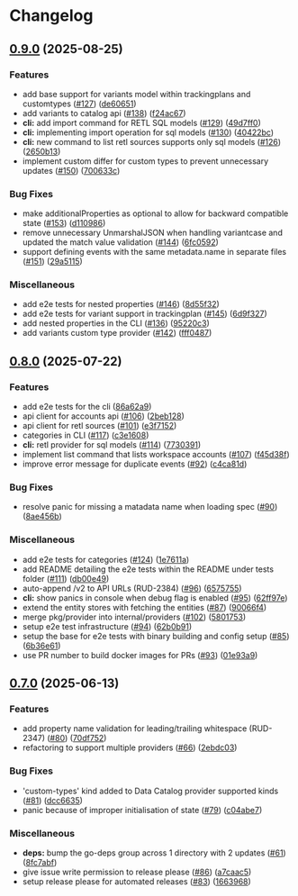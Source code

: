 # Changelog

## [0.9.0](https://github.com/rudderlabs/rudder-iac/compare/v0.8.0...v0.9.0) (2025-08-25)


### Features

* add base support for variants model within trackingplans and customtypes ([#127](https://github.com/rudderlabs/rudder-iac/issues/127)) ([de60651](https://github.com/rudderlabs/rudder-iac/commit/de606510bd825cec1ea4f70f0a4f671c2d36a487))
* add variants to catalog api ([#138](https://github.com/rudderlabs/rudder-iac/issues/138)) ([f24ac67](https://github.com/rudderlabs/rudder-iac/commit/f24ac67f0054516a13a894a9799e0a601025b278))
* **cli:** add import command for RETL SQL models ([#129](https://github.com/rudderlabs/rudder-iac/issues/129)) ([49d7ff0](https://github.com/rudderlabs/rudder-iac/commit/49d7ff0bc155bf85dedf378d961fe3a72bb55318))
* **cli:** implementing import operation for sql models ([#130](https://github.com/rudderlabs/rudder-iac/issues/130)) ([40422bc](https://github.com/rudderlabs/rudder-iac/commit/40422bc31a2b5fa3881266bd9ee2477389efe464))
* **cli:** new command to list retl sources supports only sql models ([#126](https://github.com/rudderlabs/rudder-iac/issues/126)) ([2650b13](https://github.com/rudderlabs/rudder-iac/commit/2650b13d282cd079b9bab65665606c8cec1203cd))
* implement custom differ for custom types to prevent unnecessary updates ([#150](https://github.com/rudderlabs/rudder-iac/issues/150)) ([700633c](https://github.com/rudderlabs/rudder-iac/commit/700633c51f014b1431e4b6ca80568c89f5af36bd))


### Bug Fixes

* make additionalProperties as optional to allow for backward compatible state ([#153](https://github.com/rudderlabs/rudder-iac/issues/153)) ([d110986](https://github.com/rudderlabs/rudder-iac/commit/d110986d80ff77cebe830c194c0b19c48bcb6d78))
* remove unnecessary UnmarshalJSON when handling variantcase and updated the match value validation ([#144](https://github.com/rudderlabs/rudder-iac/issues/144)) ([6fc0592](https://github.com/rudderlabs/rudder-iac/commit/6fc059221b72ab453619ab5bd65084a9c69f3c3d))
* support defining events with the same metadata.name in separate files ([#151](https://github.com/rudderlabs/rudder-iac/issues/151)) ([29a5115](https://github.com/rudderlabs/rudder-iac/commit/29a5115ee1ccf565992f92bdcdbbd673de67ea3a))


### Miscellaneous

* add e2e tests for nested properties ([#146](https://github.com/rudderlabs/rudder-iac/issues/146)) ([8d55f32](https://github.com/rudderlabs/rudder-iac/commit/8d55f325f9661413bc1c4343260bc32876206556))
* add e2e tests for variant support in trackingplan ([#145](https://github.com/rudderlabs/rudder-iac/issues/145)) ([6d9f327](https://github.com/rudderlabs/rudder-iac/commit/6d9f327023378d2f55c9f8ef76058624d11e46e8))
* add nested properties in the CLI ([#136](https://github.com/rudderlabs/rudder-iac/issues/136)) ([95220c3](https://github.com/rudderlabs/rudder-iac/commit/95220c307b654edb46bde5ce88041613b1e9dba3))
* add variants custom type provider ([#142](https://github.com/rudderlabs/rudder-iac/issues/142)) ([fff0487](https://github.com/rudderlabs/rudder-iac/commit/fff04875515d54f1702e90ae8b1dff759ad842b8))

## [0.8.0](https://github.com/rudderlabs/rudder-iac/compare/v0.7.0...v0.8.0) (2025-07-22)


### Features

* add e2e tests for the cli ([86a62a9](https://github.com/rudderlabs/rudder-iac/commit/86a62a9f8f927638a86b0a83aad4fb364a4a4f6b))
* api client for accounts api ([#106](https://github.com/rudderlabs/rudder-iac/issues/106)) ([2beb128](https://github.com/rudderlabs/rudder-iac/commit/2beb12828e210fcbfac34cdd8d96d52eb3a27f04))
* api client for retl sources ([#101](https://github.com/rudderlabs/rudder-iac/issues/101)) ([e3f7152](https://github.com/rudderlabs/rudder-iac/commit/e3f71522660229a5a97438be190bf93086ce6e58))
* categories in CLI ([#117](https://github.com/rudderlabs/rudder-iac/issues/117)) ([c3e1608](https://github.com/rudderlabs/rudder-iac/commit/c3e1608c6e1f824ba284f1f2e65714786217dc97))
* **cli:** retl provider for sql models ([#114](https://github.com/rudderlabs/rudder-iac/issues/114)) ([7730391](https://github.com/rudderlabs/rudder-iac/commit/7730391e1a3bdc5f9918d40e547424b7fde78372))
* implement list command that lists workspace accounts ([#107](https://github.com/rudderlabs/rudder-iac/issues/107)) ([f45d38f](https://github.com/rudderlabs/rudder-iac/commit/f45d38f4e2e6b6d98bf8c035d4b365ee73bfd7b5))
* improve error message for duplicate events ([#92](https://github.com/rudderlabs/rudder-iac/issues/92)) ([c4ca81d](https://github.com/rudderlabs/rudder-iac/commit/c4ca81d9801855a3e58344b6d2dde07f8d366ac3))


### Bug Fixes

* resolve panic for missing a matadata name when loading spec ([#90](https://github.com/rudderlabs/rudder-iac/issues/90)) ([8ae456b](https://github.com/rudderlabs/rudder-iac/commit/8ae456b0dedb2a4ed47d949b99a1578fd7e41857))


### Miscellaneous

* add e2e tests for categories ([#124](https://github.com/rudderlabs/rudder-iac/issues/124)) ([1e7611a](https://github.com/rudderlabs/rudder-iac/commit/1e7611a64fc8339131597c9221f4e98f2b443977))
* add README detailing the e2e tests within the README under tests folder ([#111](https://github.com/rudderlabs/rudder-iac/issues/111)) ([db00e49](https://github.com/rudderlabs/rudder-iac/commit/db00e49e217cf81dcf0fc4620ce0d1c4ac2e2270))
* auto-append /v2 to API URLs (RUD-2384) ([#96](https://github.com/rudderlabs/rudder-iac/issues/96)) ([6575755](https://github.com/rudderlabs/rudder-iac/commit/6575755d1d0eadeca4c6356380b41390518a6d56))
* **cli:** show panics in console when debug flag is enabled ([#95](https://github.com/rudderlabs/rudder-iac/issues/95)) ([62ff97e](https://github.com/rudderlabs/rudder-iac/commit/62ff97e44d33d78935f102982e3668b2ca62e4a9))
* extend the entity stores with fetching the entities ([#87](https://github.com/rudderlabs/rudder-iac/issues/87)) ([90066f4](https://github.com/rudderlabs/rudder-iac/commit/90066f46ae844a7ba3e9fb915eadfd5234de7a87))
* merge pkg/provider into internal/providers ([#102](https://github.com/rudderlabs/rudder-iac/issues/102)) ([5801753](https://github.com/rudderlabs/rudder-iac/commit/5801753f43bdc17157e8f7fd416aab8164db0e4d))
* setup e2e test infrastructure ([#94](https://github.com/rudderlabs/rudder-iac/issues/94)) ([62b0b91](https://github.com/rudderlabs/rudder-iac/commit/62b0b918f87d4bea0bc53f9c2a1be3db60d641d2))
* setup the base for e2e tests with binary building and config setup ([#85](https://github.com/rudderlabs/rudder-iac/issues/85)) ([6b36e61](https://github.com/rudderlabs/rudder-iac/commit/6b36e61523325a7f9c930d5ad866093aab2821e5))
* use PR number to build docker images for PRs ([#93](https://github.com/rudderlabs/rudder-iac/issues/93)) ([01e93a9](https://github.com/rudderlabs/rudder-iac/commit/01e93a912057b5097a1b1687b2d50f763f262e6a))

## [0.7.0](https://github.com/rudderlabs/rudder-iac/compare/v0.6.1...v0.7.0) (2025-06-13)


### Features

* add property name validation for leading/trailing whitespace (RUD-2347) ([#80](https://github.com/rudderlabs/rudder-iac/issues/80)) ([70df752](https://github.com/rudderlabs/rudder-iac/commit/70df752bd493ee73853c01324fb72d35613a4dd5))
* refactoring to support multiple providers ([#66](https://github.com/rudderlabs/rudder-iac/issues/66)) ([2ebdc03](https://github.com/rudderlabs/rudder-iac/commit/2ebdc03bf5c393f12341f2822d99a9bb8517b84d))


### Bug Fixes

* 'custom-types' kind added to Data Catalog provider supported kinds ([#81](https://github.com/rudderlabs/rudder-iac/issues/81)) ([dcc6635](https://github.com/rudderlabs/rudder-iac/commit/dcc66351643d06cc05c0f1af376d74746ae394b1))
* panic because of improper initialisation of state ([#79](https://github.com/rudderlabs/rudder-iac/issues/79)) ([c04abe7](https://github.com/rudderlabs/rudder-iac/commit/c04abe7dd167652b3563f5e8567ad1648331ec5e))


### Miscellaneous

* **deps:** bump the go-deps group across 1 directory with 2 updates ([#61](https://github.com/rudderlabs/rudder-iac/issues/61)) ([8fc7abf](https://github.com/rudderlabs/rudder-iac/commit/8fc7abf1a448581b01db2a4ce0c52cd2e9be2059))
* give issue write permission to release please ([#86](https://github.com/rudderlabs/rudder-iac/issues/86)) ([a7caac5](https://github.com/rudderlabs/rudder-iac/commit/a7caac50c3302a79188cda6b7483ad1afaeb3d2e))
* setup release please for automated releases ([#83](https://github.com/rudderlabs/rudder-iac/issues/83)) ([1663968](https://github.com/rudderlabs/rudder-iac/commit/1663968a72643457184930573f9c2ac9d6cf61f7))
